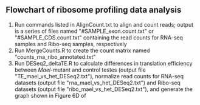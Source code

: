 ## Flowchart of ribosome profiling data analysis

1) Run commands listed in AlignCount.txt to align and count reads; output is a series of files named "#SAMPLE_exon.count.txt" or "#SAMPLE_CDS.count.txt" containing the read counts for RNA-seq samples and Ribo-seq samples, respectively
2) Run MergeCounts.R to create the count matrix named "counts_rna_ribo_annotated.txt"
3) Run DESeq2_deltaTE.R to calculate differences in translation efficiency between *Mael*-mutant and control testes (output file "TE_mael_vs_het_DESeq2.txt"), normalize read counts for RNA-seq datasets (output file "rna_mael_vs_het_DESeq2.txt") and Ribo-seq datasets (output file "ribo_mael_vs_het_DESeq2.txt"), and generate the graph shown in Figure 6D of 
